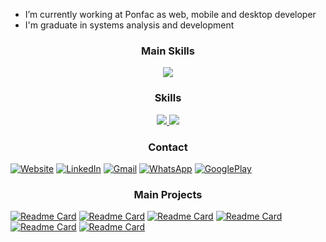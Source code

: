 - I’m currently working at Ponfac as web, mobile and desktop developer
- I'm graduate in systems analysis and development

<h3 align="center">
  Main Skills
</h3>

<p align="center">
  <a href="https://skillicons.dev">
    <img src="https://skillicons.dev/icons?i=react,electron,js,html,css,nodejs,express,sqlite,git,github,gitlab,vscode&theme=dark" />
  </a>
</p>

<h3 align="center">
  Skills
</h3>

<p align="center">
  <a href="https://skillicons.dev">
    <img src="https://skillicons.dev/icons?i=ts,flutter,dart,laravel,php,python,sass,docker&theme=dark" />
    <img src="https://skillicons.dev/icons?i=mysql,postgresql,mongodb,postman,androidstudio,firebase,netlify,heroku&theme=dark" />
  </a>
</p>

<h3 align="center">
  Contact
</h3>

[![Website](https://img.shields.io/badge/Website-c4412f?style=for-the-badge&logo=google-chrome&logoColor=white)](https://rodrigobrentano-br.netlify.app/)
[![LinkedIn](https://img.shields.io/badge/LinkedIn-0077B5?style=for-the-badge&logo=linkedin&logoColor=white)](https://www.linkedin.com/in/rodrigo-brentano-26a7ba204/)
[![Gmail](https://img.shields.io/badge/rodrigobjj24@gmail.com-EA4335?style=for-the-badge&logo=gmail&logoColor=white)](https://mail.google.com/)
[![WhatsApp](https://img.shields.io/badge/+55_51_992191122-25D366?style=for-the-badge&logo=whatsapp&logoColor=white)](https://api.whatsapp.com/send?phone=5551992191122)
[![GooglePlay](https://img.shields.io/badge/Google_Play-414141?style=for-the-badge&logo=google-play&logoColor=white)](https://play.google.com/store/apps/developer?id=Rodrigo+Brentano)

<h3 align="center">
  Main Projects
</h3>

[![Readme Card](https://github-readme-stats.vercel.app/api/pin/?username=RodrigoBJJ94&repo=anime-app-react-native&theme=buefy)](https://github.com/anuraghazra/github-readme-stats)
[![Readme Card](https://github-readme-stats.vercel.app/api/pin/?username=RodrigoBJJ94&repo=cities-weather-react-native&theme=buefy)](https://github.com/anuraghazra/github-readme-stats)
[![Readme Card](https://github-readme-stats.vercel.app/api/pin/?username=RodrigoBJJ94&repo=currency-converter-react&theme=buefy)](https://github.com/anuraghazra/github-readme-stats)
[![Readme Card](https://github-readme-stats.vercel.app/api/pin/?username=RodrigoBJJ94&repo=tic-tac-toe-jogo-da-velha-react-native&theme=buefy)](https://github.com/anuraghazra/github-readme-stats)
[![Readme Card](https://github-readme-stats.vercel.app/api/pin/?username=RodrigoBJJ94&repo=calorie-counter-react-native&theme=buefy)](https://github.com/anuraghazra/github-readme-stats)
[![Readme Card](https://github-readme-stats.vercel.app/api/pin/?username=RodrigoBJJ94&repo=calculadora-de-imc-flutter&theme=buefy)](https://github.com/anuraghazra/github-readme-stats)

<!--
**RodrigoBJJ94/RodrigoBJJ94** is a ✨ _special_ ✨ repository because its `README.md` (this file) appears on your GitHub profile.

Here are some ideas to get you started:

- I'm currently learning Laravel and Flutter
- 🔭 I’m currently working on ...
- 🌱 I’m currently learning ...
- 👯 I’m looking to collaborate on ...
- 🤔 I’m looking for help with ...
- 💬 Ask me about ...
- 📫 How to reach me: ...
- 😄 Pronouns: ...
- ⚡ Fun fact: ...
-->
